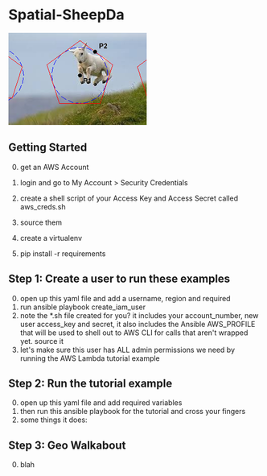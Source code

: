 # Spatial-SheepDa
![lamb geometry](images/jump.jpg)

## Getting Started
0. get an AWS Account
0. login and go to My Account > Security Credentials
0. create a shell script of your Access Key and Access Secret called aws_creds.sh
0. source them

0. create a virtualenv
0. pip install -r requirements

## Step 1: Create a user to run these examples
0. open up this yaml file and add a username, region and required
0. run ansible playbook create_iam_user
0. note the *.sh file created for you? 
   it includes your account_number,
   new user access_key and secret, it also includes the Ansible AWS_PROFILE
   that will be used to shell out to AWS CLI for calls that aren't wrapped yet. source it
0. let's make sure this user has ALL admin permissions we need
   by running the AWS Lambda tutorial example

## Step 2: Run the tutorial example
0. open up this yaml file and add required variables
0. then run this ansible playbook for the tutorial and cross your fingers
0. some things it does:

## Step 3: Geo Walkabout
0. blah


